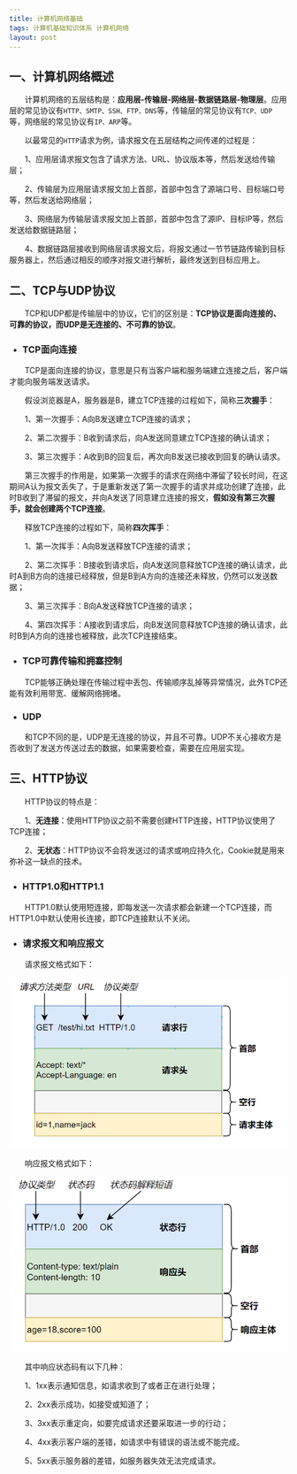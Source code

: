 ```yaml
---
title: 计算机网络基础
tags: 计算机基础知识体系 计算机网络
layout: post
---
```


## 一、计算机网络概述

　　计算机网络的五层结构是：**应用层-传输层-网络层-数据链路层-物理层**。应用层的常见协议有`HTTP、SMTP、SSH、FTP、DNS`等，传输层的常见协议有`TCP、UDP`等，网络层的常见协议有`IP、ARP`等。

　　以最常见的`HTTP`请求为例，请求报文在五层结构之间传递的过程是：

　　1、应用层请求报文包含了请求方法、URL、协议版本等，然后发送给传输层；

　　2、传输层为应用层请求报文加上首部，首部中包含了源端口号、目标端口号等，然后发送给网络层；

　　3、网络层为传输层请求报文加上首部，首部中包含了源IP、目标IP等，然后发送给数据链路层；

　　4、数据链路层接收到网络层请求报文后，将报文通过一节节链路传输到目标服务器上，然后通过相反的顺序对报文进行解析，最终发送到目标应用上。

## 二、TCP与UDP协议

　　TCP和UDP都是传输层中的协议，它们的区别是：**TCP协议是面向连接的、可靠的协议，而UDP是无连接的、不可靠的协议**。

* ### TCP面向连接

　　TCP是面向连接的协议，意思是只有当客户端和服务端建立连接之后，客户端才能向服务端发送请求。

　　假设浏览器是A，服务器是B，建立TCP连接的过程如下，简称**三次握手**：

　　1、第一次握手：A向B发送建立TCP连接的请求；

　　2、第二次握手：B收到请求后，向A发送同意建立TCP连接的确认请求；

　　3、第三次握手：A收到B的回复后，再次向B发送已接收到回复的确认请求。

　　第三次握手的作用是，如果第一次握手的请求在网络中滞留了较长时间，在这期间A认为报文丢失了，于是重新发送了第一次握手的请求并成功创建了连接，此时B收到了滞留的报文，并向A发送了同意建立连接的报文，**假如没有第三次握手，就会创建两个TCP连接**。

　　释放TCP连接的过程如下，简称**四次挥手**：

　　1、第一次挥手：A向B发送释放TCP连接的请求；

　　2、第二次挥手：B接收到请求后，向A发送同意释放TCP连接的确认请求，此时A到B方向的连接已经释放，但是B到A方向的连接还未释放，仍然可以发送数据；

　　3、第三次挥手：B向A发送释放TCP连接的请求；

　　4、第四次挥手：A接收到请求后，向B发送同意释放TCP连接的确认请求，此时B到A方向的连接也被释放，此次TCP连接结束。

* ### TCP可靠传输和拥塞控制

　　TCP能够正确处理在传输过程中丢包、传输顺序乱掉等异常情况，此外TCP还能有效利用带宽、缓解网络拥堵。

* ### UDP

　　和TCP不同的是，UDP是无连接的协议，并且不可靠。UDP不关心接收方是否收到了发送方传送过去的数据，如果需要检查，需要在应用层实现。

## 三、HTTP协议

　　HTTP协议的特点是：

　　1、**无连接**：使用HTTP协议之前不需要创建HTTP连接，HTTP协议使用了TCP连接；

　　2、**无状态**：HTTP协议不会将发送过的请求或响应持久化，Cookie就是用来弥补这一缺点的技术。

* ### HTTP1.0和HTTP1.1

　　HTTP1.0默认使用短连接，即每发送一次请求都会新建一个TCP连接，而HTTP1.0中默认使用长连接，即TCP连接默认不关闭。

* ### 请求报文和响应报文

　　请求报文格式如下：

![http请求报文格式](/assets/img/java/http请求报文格式.png)

　　响应报文格式如下：

![http响应报文格式](/assets/img/java/http响应报文格式.png)

　　其中响应状态码有以下几种：

　　1、1xx表示通知信息，如请求收到了或者正在进行处理；

　　2、2xx表示成功，如接受或知道了；

　　3、3xx表示重定向，如要完成请求还要采取进一步的行动；

　　4、4xx表示客户端的差错，如请求中有错误的语法或不能完成。

　　5、5xx表示服务器的差错，如服务器失效无法完成请求。
